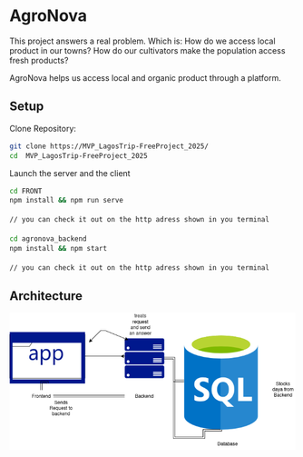 # AgroNova
This project answers a real problem.
Which is: How do we access local product in our towns?
How do our cultivators make the population access fresh products?

AgroNova helps us access local and organic product through a platform.

## Setup

Clone Repository:

```bash
git clone https://MVP_LagosTrip-FreeProject_2025/
cd  MVP_LagosTrip-FreeProject_2025
```

Launch the server and the client

```bash
cd FRONT
npm install && npm run serve

// you can check it out on the http adress shown in you terminal

cd agronova_backend
npm install && npm start

// you can check it out on the http adress shown in you terminal

```

## Architecture
![architect](Doc/images/MVP.png)
